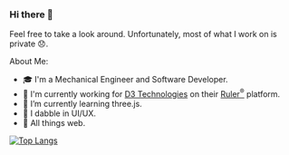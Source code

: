 ### Hi there 👋

Feel free to take a look around. Unfortunately, most of what I work on is private 😞.

About Me:
- 🎓 I'm a Mechanical Engineer and Software Developer.
- 💼 I'm currently working for [D3 Technologies](https://teamd3.com/) on their [Ruler<sup>&reg;</sup>](https://teamd3.com/ruler) platform.
- 🌱 I’m currently learning three.js.
- 🎨 I dabble in UI/UX.
- 🖤 All things web.

[![Top Langs](https://github-readme-stats.vercel.app/api/top-langs/?username=wesleyzloza&theme=transparent&layout=compact&hide_border=true)](https://github.com/anuraghazra/github-readme-stats)
